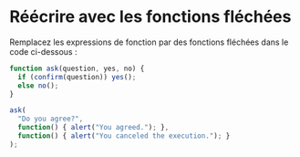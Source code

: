 # Réécrire avec les fonctions fléchées

Remplacez les expressions de fonction par des fonctions fléchées dans le code ci-dessous :

```js run
function ask(question, yes, no) {
  if (confirm(question)) yes();
  else no();
}

ask(
  "Do you agree?",
  function() { alert("You agreed."); },
  function() { alert("You canceled the execution."); }
);
```
